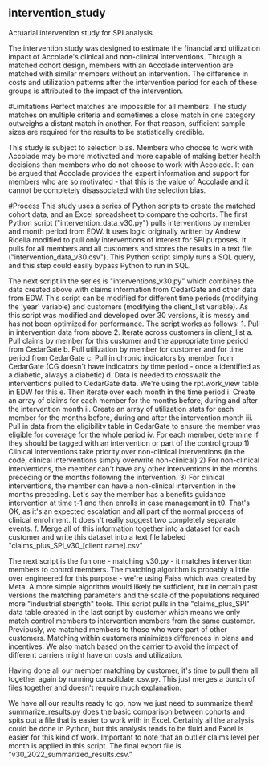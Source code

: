 ## intervention_study
Actuarial intervention study for SPI analysis

The intervention study was designed to estimate the financial and utilization impact of Accolade's clinical and non-clinical interventions. Through a matched cohort design, members with an Accolade intervention are matched with similar members without an intervention. The difference in costs and utilization patterns after the intervention period for each of these groups is attributed to the impact of the intervention.

#Limitations
Perfect matches are impossible for all members. The study matches on multiple criteria and sometimes a close match in one category outweighs a distant match in another. For that reason, sufficient sample sizes are required for the results to be statistically credible.

This study is subject to selection bias. Members who choose to work with Accolade may be more motivated and more capable of making better health decisions than members who do not choose to work with Accolade. It can be argued that Accolade provides the expert information and support for members who are so motivated - that this is the value of Accolade and it cannot be completely disassociated with the selection bias.

#Process
This study uses a series of Python scripts to create the matched cohort data, and an Excel spreadsheet to compare the cohorts. The first Python script ("intervention_data_v30.py") pulls interventions by member and month period from EDW. It uses logic originally written by Andrew Ridella modified to pull only interventions of interest for SPI purposes. It pulls for all members and all customers and stores the results in a text file ("intervention_data_v30.csv"). This Python script simply runs a SQL query, and this step could easily bypass Python to run in SQL.

The next script in the series is "interventions_v30.py" which combines the data created above with claims information from CedarGate and other data from EDW. This script can be modified for different time periods (modifying the 'year' variable) and customers (modifying the client_list variable). As this script was modified and developed over 30 versions, it is messy and has not been optimized for performance. The script works as follows:
	1. Pull in intervention data from above
	2. Iterate across customers in client_list
		a. Pull claims by member for this customer and the appropriate time period from CedarGate
		b. Pull utilization by member for customer and for time period from CedarGate
		c. Pull in chronic indicators by member from CedarGate (CG doesn't have indicators by time period - once a identified as a diabetic, always a diabetic)
		d. Data is needed to crosswalk the interventions pulled to CedarGate data. We're using the rpt.work_view table in EDW for this
		e. Then iterate over each month in the time period
			i. Create an array of claims for each member for the months before, during and after the intervention month
			ii. Create an array of utilization stats for each member for the months before, during and after the intervention month
			iii. Pull in data from the eligibility table in CedarGate to ensure the member was eligible for coverage for the whole period
			iv. For each member, determine if they should be tagged with an intervention or part of the control group
				1) Clinical interventions take priority over non-clinical interventions (in the code, clinical interventions simply overwrite non-clinical)
				2) For non-clinical interventions, the member can't have any other interventions in the months preceding or the months following the intervention.
				3) For clinical interventions, the member can have a non-clinical intervention in the months preceding. Let's say the member has a benefits guidance intervention at time t-1 and then enrolls in case management in t0. That's OK, as it's an expected escalation and all part of the normal process of clinical enrollment. It doesn't really suggest two completely separate events.
		f. Merge all of this information together into a dataset for each customer and write this dataset into a text file labeled "claims_plus_SPI_v30_[client name].csv"

The next script is the fun one - matching_v30.py -  it matches intervention members to control members. The matching algorithm is probably a little over engineered for this purpose - we're using Faiss which was created by Meta. A more simple algorithm would likely be sufficient, but in certain past versions the matching parameters and the scale of the populations required more "industrial strength" tools. This script pulls in the "claims_plus_SPI" data table created in the last script by customer which means we only match control members to intervention members from the same customer. Previously, we matched members to those who were part of other customers. Matching within customers minimizes differences in plans and incentives. We also match based on the carrier to avoid the impact of different carriers might have on costs and utilization.

Having done all our member matching by customer, it's time to pull them all together again by running consolidate_csv.py. This just merges a bunch of files together and doesn't require much explanation.

We have all our results ready to go, now we just need to summarize them! summarize_results.py does the basic comparison between cohorts and spits out a file that is easier to work with in Excel. Certainly all the analysis could be done in Python, but this analysis tends to be fluid and Excel is easier for this kind of work. Important to note that an outlier claims level per month is applied in this script. The final export file is "v30_2022_summarized_results.csv." 
